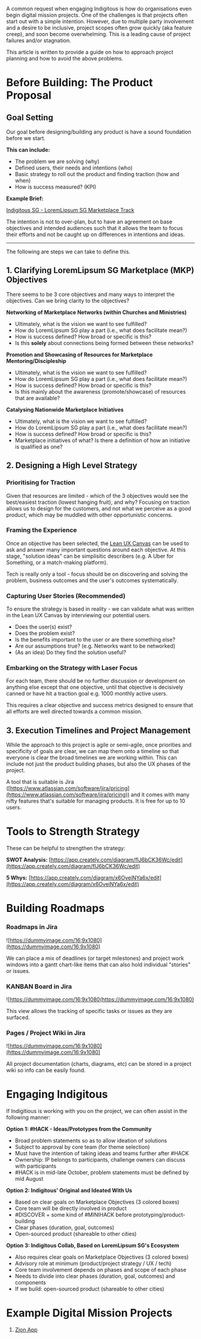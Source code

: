 A common request when engaging Indigitous is how do organisations even begin digital mission projects. One of the challenges is that projects often start out with a simple intention. However, due to multiple party involvement and a desire to be inclusive, project scopes often grow quickly (aka feature creep), and soon become overwhelming. This is a leading cause of project failures and/or stagnation.

This article is written to provide a guide on how to approach project planning and how to avoid the above problems.

# Before Building: The Product Proposal

## Goal Setting

Our goal before designing/building any product is have a sound foundation before we start. 

**This can include:**

- The problem we are solving (why)
- Defined users, their needs and intentions (who)
- Basic strategy to roll out the product and finding traction (how and when)
- How is success measured? (KPI)

**Example Brief:**

[Indigitous SG - LoremLipsum SG Marketplace Track](https://docs.google.com/presentation/d/1e_ZEClLvQVSA_I_OCYhHW8t56Lp2agrdfH29wNZWNRw/edit?usp=drivesdk)

The intention is not to over-plan, but to have an agreement on base objectives and intended audiences such that it allows the team to focus their efforts and not be caught up on differences in intentions and ideas.

 

---

The following are steps we can take to define this. 

## 1. Clarifying LoremLipsum SG Marketplace (MKP) Objectives

There seems to be 3 core objectives and many ways to interpret the objectives. Can we bring clarity to the objectives?

**Networking of Marketplace Networks (within Churches and Ministries)** 
- Ultimately, what is the vision we want to see fulfilled? 
- How do LoremLipsum SG play a part (i.e., what does facilitate mean?)
- How is success defined? How broad or specific is this?
- Is this **solely** about connections being formed between these networks?

**Promotion and Showcasing of Resources for Marketplace Mentoring/Discipleship**
- Ultimately, what is the vision we want to see fulfilled? 
- How do LoremLipsum SG play a part (i.e., what does facilitate mean?)
- How is success defined? How broad or specific is this? 
- Is this mainly about the awareness (promote/showcase) of resources that are available?

**Catalysing Nationwide Marketplace Initiatives** 
- Ultimately, what is the vision we want to see fulfilled? 
- How do LoremLipsum SG play a part (i.e., what does facilitate mean?)
- How is success defined? How broad or specific is this? 
- Marketplace initiatives of what? Is there a definition of how an initiative is qualified as one?

## 2. Designing a High Level Strategy

### Prioritising for Traction

Given that resources are limited - which of the 3 objectives would see the best/easiest traction (lowest hanging fruit), and why? Focusing on traction allows us to design for the customers, and not what we perceive as a good product, which may be muddled with other opportunistic concerns. 

### Framing the Experience

Once an objective has been selected, the [Lean UX Canvas](https://app.creately.com/diagram/BrmsD8uW5CZ/edit) can be used to ask and answer many important questions around each objective. At this stage, "solution ideas" can be simplisitic describers (e.g. A Uber for Something, or a match-making platform). 

Tech is really only a tool - focus should be on discovering and solving the problem, business outcomes and the user's outcomes systematically.

### **Capturing User Stories (Recommended)**

To ensure the strategy is based in reality - we can validate what was written in the Lean UX Canvas by interviewing our potential users.

- Does the user(s) exist?
- Does the problem exist?
- Is the benefits important to the user or are there something else?
- Are our assumptions true? (e.g. Networks want to be networked)
- (As an idea) Do they find the solution useful?

### Embarking on the Strategy with Laser Focus

For each team, there should be no further discussion or development on anything else except that one objective, until that objective is decisively canned or have hit a traction goal e.g. 1000 monthly active users.

This requires a clear objective and success metrics designed to ensure that all efforts are well directed towards a common mission. 

## 3. Execution Timelines and Project Management

While the approach to this project is agile or semi-agile, once priorities and specificity of goals are clear, we can map them onto a timeline so that everyone is clear the broad timelines we are working within.  This can include not just the product building phases, but also the UX phases of the project.

A tool that is suitable is Jira ([https://www.atlassian.com/software/jira/pricing](https://www.atlassian.com/software/jira/pricing)) and it comes with many nifty features that's suitable for managing products. It is free for up to 10 users.

# Tools to Strength Strategy

These can be helpful to strengthen the strategy:

**SWOT Analysis:** [https://app.creately.com/diagram/flJ6bCK36Wc/edit](https://app.creately.com/diagram/flJ6bCK36Wc/edit)

**5 Whys:** [https://app.creately.com/diagram/x6OveiNYa6x/edit](https://app.creately.com/diagram/x6OveiNYa6x/edit)

# Building Roadmaps

### **Roadmaps in Jira**

![https://dummyimage.com/16:9x1080](https://dummyimage.com/16:9x1080)

We can place a mix of deadlines (or target milestones) and project work windows into a gantt chart-like items that can also hold individual "stories" or issues.

### **KANBAN Board in Jira**

![https://dummyimage.com/16:9x1080(https://dummyimage.com/16:9x1080)

This view allows the tracking of specific tasks or issues as they are surfaced. 

### **Pages / Project Wiki in Jira**

![https://dummyimage.com/16:9x1080](https://dummyimage.com/16:9x1080)

All project documentation (charts, diagrams, etc) can be stored in a project wiki so info can be easily found. 

# Engaging Indigitous

If Indigitious is working with you on the project, we can often assist in the following manner:

**Option 1: #HACK - Ideas/Prototypes from the Community**

- Broad problem statements so as to allow ideation of solutions
- Subject to approval by core team (for theme selection)
- Must have the intention of taking ideas and teams further after #HACK
- Ownership: IP belongs to participants, challenge owners can discuss with participants
- #HACK is in mid-late October, problem statements must be defined by mid August

**Option 2: Indigitous' Original and Ideated With Us**

- Based on clear goals on Marketplace Objectives (3 colored boxes)
- Core team will be directly involved in product
- #DISCOVER + some kind of #MINIHACK before prototyping/product-building
- Clear phases (duration, goal, outcomes)
- Open-sourced product (shareable to other cities)

**Option 3: Indigitous Collab, Based on LoremLipsum SG's Ecosystem**

- Also requires clear goals on Marketplace Objectives (3 colored boxes)
- Advisory role at minimum (product/project strategy / UX / tech)
- Core team involvement depends on phases and scope of each phase
- Needs to divide into clear phases (duration, goal, outcomes) and components
- If we build: open-sourced product (shareable to other cities)


# Example Digital Mission Projects

1. [Zion App](https://indigitous.org/2020/07/07/zion-app-connecting-christians-in-the-workplace/)